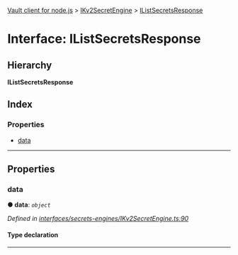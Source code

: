 [Vault client for node.js](../README.md) > [IKv2SecretEngine](../modules/ikv2secretengine.md) > [IListSecretsResponse](../interfaces/ikv2secretengine.ilistsecretsresponse.md)

# Interface: IListSecretsResponse

## Hierarchy

**IListSecretsResponse**

## Index

### Properties

* [data](ikv2secretengine.ilistsecretsresponse.md#data)

---

## Properties

<a id="data"></a>

###  data

**● data**: *`object`*

*Defined in [interfaces/secrets-engines/IKv2SecretEngine.ts:90](https://github.com/theogravity/vault-tacular/blob/560d138/src/interfaces/secrets-engines/IKv2SecretEngine.ts#L90)*

#### Type declaration

___

